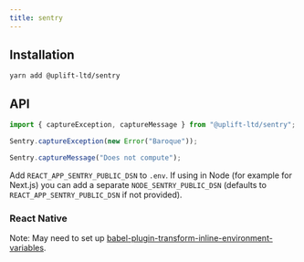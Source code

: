 ```yaml
---
title: sentry
---
```


## Installation

    yarn add @uplift-ltd/sentry

## API

```ts
import { captureException, captureMessage } from "@uplift-ltd/sentry";

Sentry.captureException(new Error("Baroque"));

Sentry.captureMessage("Does not compute");
```

Add `REACT_APP_SENTRY_PUBLIC_DSN` to `.env`. If using in Node (for example for Next.js) you can add
a separate `NODE_SENTRY_PUBLIC_DSN` (defaults to `REACT_APP_SENTRY_PUBLIC_DSN` if not provided).

### React Native

Note: May need to set up
[babel-plugin-transform-inline-environment-variables](https://babeljs.io/docs/en/babel-plugin-transform-inline-environment-variables/).

